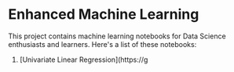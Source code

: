 # Enhanced Machine Learning
This project contains machine learning notebooks for Data Science enthusiasts and learners. Here's a list of these notebooks:
 1. [Univariate Linear Regression](https://g